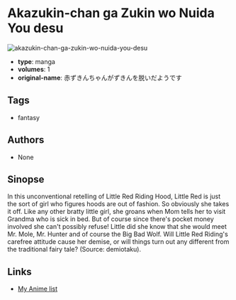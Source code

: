 # Akazukin-chan ga Zukin wo Nuida You desu

![akazukin-chan-ga-zukin-wo-nuida-you-desu](https://cdn.myanimelist.net/images/manga/2/38920.jpg)

-   **type**: manga
-   **volumes**: 1
-   **original-name**: 赤ずきんちゃんがずきんを脱いだようです

## Tags

-   fantasy

## Authors

-   None

## Sinopse

In this unconventional retelling of Little Red Riding Hood, Little Red is just the sort of girl who figures hoods are out of fashion. So obviously she takes it off. Like any other bratty little girl, she groans when Mom tells her to visit Grandma who is sick in bed. But of course since there's pocket money involved she can't possibly refuse! Little did she know that she would meet Mr. Mole, Mr. Hunter and of course the Big Bad Wolf. Will Little Red Riding's carefree attitude cause her demise, or will things turn out any different from the traditional fairy tale?
(Source: demiotaku).

## Links

-   [My Anime list](https://myanimelist.net/manga/24100/Akazukin-chan_ga_Zukin_wo_Nuida_You_desu)
